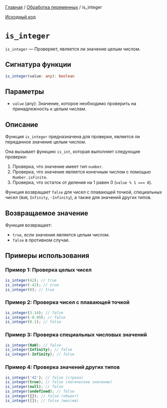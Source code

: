 [Главная](../../README.md) / [Обработка переменных](../variables.md) / is_integer

[Исходный код](../../src/variables/is_integer.mjs)

# `is_integer`

`is_integer` &mdash; Проверяет, является ли значение целым числом.

## Сигнатура функции

```ts
is_integer(value: any): boolean
```

## Параметры

-   `value` (any): Значение, которое необходимо проверить на принадлежность к целым числам.

## Описание

Функция `is_integer` предназначена для проверки, является ли переданное значение целым числом.

Она вызывает функцию `is_int`, которая выполняет следующие проверки:

1. Проверка, что значение имеет тип `number`.
2. Проверка, что значение является конечным числом с помощью `Number.isFinite`.
3. Проверка, что остаток от деления на 1 равен 0 (`value % 1 === 0`).

Функция возвращает `false` для чисел с плавающей точкой, специальных чисел (`NaN`, `Infinity`,
`-Infinity`), а также для значений других типов.

## Возвращаемое значение

Функция возвращает:

-   `true`, если значение является целым числом.
-   `false` в противном случае.

## Примеры использования

### Пример 1: Проверка целых чисел

```js
is_integer(42); // true
is_integer(-42); // true
is_integer(0); // true
```

### Пример 2: Проверка чисел с плавающей точкой

```js
is_integer(3.14); // false
is_integer(-0.99); // false
is_integer(0.1); // false
```

### Пример 3: Проверка специальных числовых значений

```js
is_integer(NaN); // false
is_integer(Infinity); // false
is_integer(-Infinity); // false
```

### Пример 4: Проверка значений других типов

```js
is_integer('42'); // false (строка)
is_integer(true); // false (логическое значение)
is_integer(null); // false
is_integer(undefined); // false
is_integer({}); // false (объект)
is_integer([]); // false (массив)
```
